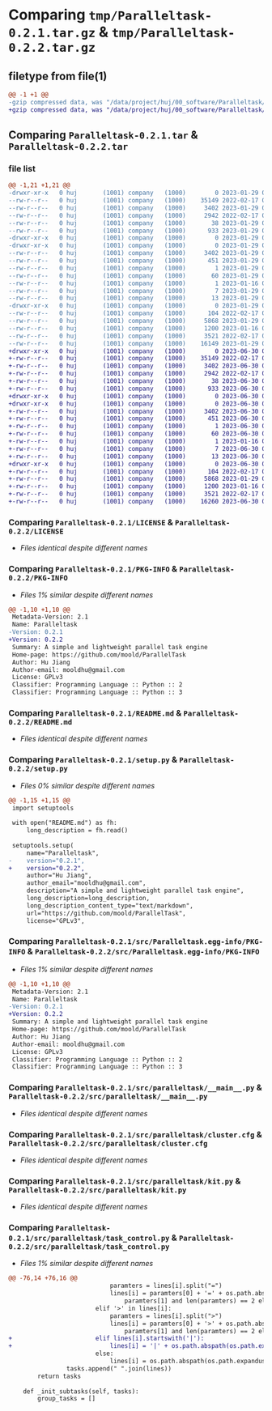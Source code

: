 # Comparing `tmp/Paralleltask-0.2.1.tar.gz` & `tmp/Paralleltask-0.2.2.tar.gz`

## filetype from file(1)

```diff
@@ -1 +1 @@
-gzip compressed data, was "/data/project/huj/00_software/Paralleltask/dist/.tmp-1dtgch98/Paralleltask-0.2.1.tar", last modified: Sun Jan 29 01:06:25 2023, max compression
+gzip compressed data, was "/data/project/huj/00_software/Paralleltask/dist/.tmp-ssn8a67e/Paralleltask-0.2.2.tar", last modified: Fri Jun 30 02:52:54 2023, max compression
```

## Comparing `Paralleltask-0.2.1.tar` & `Paralleltask-0.2.2.tar`

### file list

```diff
@@ -1,21 +1,21 @@
-drwxr-xr-x   0 huj       (1001) company   (1000)        0 2023-01-29 01:14:58.000000 Paralleltask-0.2.1/
--rw-r--r--   0 huj       (1001) company   (1000)    35149 2022-02-17 01:15:20.000000 Paralleltask-0.2.1/LICENSE
--rw-r--r--   0 huj       (1001) company   (1000)     3402 2023-01-29 01:14:58.000000 Paralleltask-0.2.1/PKG-INFO
--rw-r--r--   0 huj       (1001) company   (1000)     2942 2022-02-17 01:15:20.000000 Paralleltask-0.2.1/README.md
--rw-r--r--   0 huj       (1001) company   (1000)       38 2023-01-29 01:14:58.000000 Paralleltask-0.2.1/setup.cfg
--rw-r--r--   0 huj       (1001) company   (1000)      933 2023-01-29 01:12:28.000000 Paralleltask-0.2.1/setup.py
-drwxr-xr-x   0 huj       (1001) company   (1000)        0 2023-01-29 01:14:53.000000 Paralleltask-0.2.1/src/
-drwxr-xr-x   0 huj       (1001) company   (1000)        0 2023-01-29 01:14:57.000000 Paralleltask-0.2.1/src/Paralleltask.egg-info/
--rw-r--r--   0 huj       (1001) company   (1000)     3402 2023-01-29 01:14:52.000000 Paralleltask-0.2.1/src/Paralleltask.egg-info/PKG-INFO
--rw-r--r--   0 huj       (1001) company   (1000)      451 2023-01-29 01:14:52.000000 Paralleltask-0.2.1/src/Paralleltask.egg-info/SOURCES.txt
--rw-r--r--   0 huj       (1001) company   (1000)        1 2023-01-29 01:14:52.000000 Paralleltask-0.2.1/src/Paralleltask.egg-info/dependency_links.txt
--rw-r--r--   0 huj       (1001) company   (1000)       60 2023-01-29 01:14:52.000000 Paralleltask-0.2.1/src/Paralleltask.egg-info/entry_points.txt
--rw-r--r--   0 huj       (1001) company   (1000)        1 2023-01-16 08:46:55.000000 Paralleltask-0.2.1/src/Paralleltask.egg-info/not-zip-safe
--rw-r--r--   0 huj       (1001) company   (1000)        7 2023-01-29 01:14:52.000000 Paralleltask-0.2.1/src/Paralleltask.egg-info/requires.txt
--rw-r--r--   0 huj       (1001) company   (1000)       13 2023-01-29 01:14:52.000000 Paralleltask-0.2.1/src/Paralleltask.egg-info/top_level.txt
-drwxr-xr-x   0 huj       (1001) company   (1000)        0 2023-01-29 01:14:58.000000 Paralleltask-0.2.1/src/paralleltask/
--rw-r--r--   0 huj       (1001) company   (1000)      104 2022-02-17 01:15:20.000000 Paralleltask-0.2.1/src/paralleltask/__init__.py
--rw-r--r--   0 huj       (1001) company   (1000)     5868 2023-01-29 01:12:28.000000 Paralleltask-0.2.1/src/paralleltask/__main__.py
--rw-r--r--   0 huj       (1001) company   (1000)     1200 2023-01-16 07:27:20.000000 Paralleltask-0.2.1/src/paralleltask/cluster.cfg
--rw-r--r--   0 huj       (1001) company   (1000)     3521 2022-02-17 01:15:20.000000 Paralleltask-0.2.1/src/paralleltask/kit.py
--rw-r--r--   0 huj       (1001) company   (1000)    16149 2023-01-29 01:12:28.000000 Paralleltask-0.2.1/src/paralleltask/task_control.py
+drwxr-xr-x   0 huj       (1001) company   (1000)        0 2023-06-30 02:53:04.000000 Paralleltask-0.2.2/
+-rw-r--r--   0 huj       (1001) company   (1000)    35149 2022-02-17 01:15:20.000000 Paralleltask-0.2.2/LICENSE
+-rw-r--r--   0 huj       (1001) company   (1000)     3402 2023-06-30 02:53:04.000000 Paralleltask-0.2.2/PKG-INFO
+-rw-r--r--   0 huj       (1001) company   (1000)     2942 2022-02-17 01:15:20.000000 Paralleltask-0.2.2/README.md
+-rw-r--r--   0 huj       (1001) company   (1000)       38 2023-06-30 02:53:04.000000 Paralleltask-0.2.2/setup.cfg
+-rw-r--r--   0 huj       (1001) company   (1000)      933 2023-06-30 02:51:04.000000 Paralleltask-0.2.2/setup.py
+drwxr-xr-x   0 huj       (1001) company   (1000)        0 2023-06-30 02:52:59.000000 Paralleltask-0.2.2/src/
+drwxr-xr-x   0 huj       (1001) company   (1000)        0 2023-06-30 02:53:02.000000 Paralleltask-0.2.2/src/Paralleltask.egg-info/
+-rw-r--r--   0 huj       (1001) company   (1000)     3402 2023-06-30 02:52:59.000000 Paralleltask-0.2.2/src/Paralleltask.egg-info/PKG-INFO
+-rw-r--r--   0 huj       (1001) company   (1000)      451 2023-06-30 02:52:59.000000 Paralleltask-0.2.2/src/Paralleltask.egg-info/SOURCES.txt
+-rw-r--r--   0 huj       (1001) company   (1000)        1 2023-06-30 02:52:59.000000 Paralleltask-0.2.2/src/Paralleltask.egg-info/dependency_links.txt
+-rw-r--r--   0 huj       (1001) company   (1000)       60 2023-06-30 02:52:59.000000 Paralleltask-0.2.2/src/Paralleltask.egg-info/entry_points.txt
+-rw-r--r--   0 huj       (1001) company   (1000)        1 2023-01-16 08:46:55.000000 Paralleltask-0.2.2/src/Paralleltask.egg-info/not-zip-safe
+-rw-r--r--   0 huj       (1001) company   (1000)        7 2023-06-30 02:52:59.000000 Paralleltask-0.2.2/src/Paralleltask.egg-info/requires.txt
+-rw-r--r--   0 huj       (1001) company   (1000)       13 2023-06-30 02:52:59.000000 Paralleltask-0.2.2/src/Paralleltask.egg-info/top_level.txt
+drwxr-xr-x   0 huj       (1001) company   (1000)        0 2023-06-30 02:53:03.000000 Paralleltask-0.2.2/src/paralleltask/
+-rw-r--r--   0 huj       (1001) company   (1000)      104 2022-02-17 01:15:20.000000 Paralleltask-0.2.2/src/paralleltask/__init__.py
+-rw-r--r--   0 huj       (1001) company   (1000)     5868 2023-01-29 01:12:28.000000 Paralleltask-0.2.2/src/paralleltask/__main__.py
+-rw-r--r--   0 huj       (1001) company   (1000)     1200 2023-01-16 07:27:20.000000 Paralleltask-0.2.2/src/paralleltask/cluster.cfg
+-rw-r--r--   0 huj       (1001) company   (1000)     3521 2022-02-17 01:15:20.000000 Paralleltask-0.2.2/src/paralleltask/kit.py
+-rw-r--r--   0 huj       (1001) company   (1000)    16260 2023-06-30 02:51:04.000000 Paralleltask-0.2.2/src/paralleltask/task_control.py
```

### Comparing `Paralleltask-0.2.1/LICENSE` & `Paralleltask-0.2.2/LICENSE`

 * *Files identical despite different names*

### Comparing `Paralleltask-0.2.1/PKG-INFO` & `Paralleltask-0.2.2/PKG-INFO`

 * *Files 1% similar despite different names*

```diff
@@ -1,10 +1,10 @@
 Metadata-Version: 2.1
 Name: Paralleltask
-Version: 0.2.1
+Version: 0.2.2
 Summary: A simple and lightweight parallel task engine
 Home-page: https://github.com/moold/ParallelTask
 Author: Hu Jiang
 Author-email: mooldhu@gmail.com
 License: GPLv3
 Classifier: Programming Language :: Python :: 2
 Classifier: Programming Language :: Python :: 3
```

### Comparing `Paralleltask-0.2.1/README.md` & `Paralleltask-0.2.2/README.md`

 * *Files identical despite different names*

### Comparing `Paralleltask-0.2.1/setup.py` & `Paralleltask-0.2.2/setup.py`

 * *Files 0% similar despite different names*

```diff
@@ -1,15 +1,15 @@
 import setuptools
 
 with open("README.md") as fh:
     long_description = fh.read()
 
 setuptools.setup(
     name="Paralleltask",
-    version="0.2.1",
+    version="0.2.2",
     author="Hu Jiang",
     author_email="mooldhu@gmail.com",
     description="A simple and lightweight parallel task engine",
     long_description=long_description,
     long_description_content_type="text/markdown",
     url="https://github.com/moold/ParallelTask",
     license="GPLv3",
```

### Comparing `Paralleltask-0.2.1/src/Paralleltask.egg-info/PKG-INFO` & `Paralleltask-0.2.2/src/Paralleltask.egg-info/PKG-INFO`

 * *Files 1% similar despite different names*

```diff
@@ -1,10 +1,10 @@
 Metadata-Version: 2.1
 Name: Paralleltask
-Version: 0.2.1
+Version: 0.2.2
 Summary: A simple and lightweight parallel task engine
 Home-page: https://github.com/moold/ParallelTask
 Author: Hu Jiang
 Author-email: mooldhu@gmail.com
 License: GPLv3
 Classifier: Programming Language :: Python :: 2
 Classifier: Programming Language :: Python :: 3
```

### Comparing `Paralleltask-0.2.1/src/paralleltask/__main__.py` & `Paralleltask-0.2.2/src/paralleltask/__main__.py`

 * *Files identical despite different names*

### Comparing `Paralleltask-0.2.1/src/paralleltask/cluster.cfg` & `Paralleltask-0.2.2/src/paralleltask/cluster.cfg`

 * *Files identical despite different names*

### Comparing `Paralleltask-0.2.1/src/paralleltask/kit.py` & `Paralleltask-0.2.2/src/paralleltask/kit.py`

 * *Files identical despite different names*

### Comparing `Paralleltask-0.2.1/src/paralleltask/task_control.py` & `Paralleltask-0.2.2/src/paralleltask/task_control.py`

 * *Files 1% similar despite different names*

```diff
@@ -76,14 +76,16 @@
 							paramters = lines[i].split("=")
 							lines[i] = paramters[0] + '=' + os.path.abspath(paramters[1]) if \
 								paramters[1] and len(paramters) == 2 else lines[i]
 						elif '>' in lines[i]:
 							paramters = lines[i].split(">")
 							lines[i] = paramters[0] + '>' + os.path.abspath(paramters[1]) if \
 								paramters[1] and len(paramters) == 2 else lines[i]
+						elif lines[i].startswith('|'):
+							lines[i] = '|' + os.path.abspath(os.path.expanduser(lines[i][1:]))
 						else:
 							lines[i] = os.path.abspath(os.path.expanduser(lines[i]))
 				tasks.append(" ".join(lines))
 		return tasks
 
 	def _init_subtasks(self, tasks):
 		group_tasks = []
```

